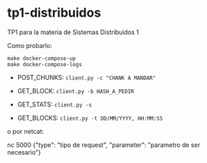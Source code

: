 # tp1-distribuidos
TP1 para la materia de Sistemas Distribuidos 1

Como probarlo:

```
make docker-compose-up
make docker-compose-logs
```

- POST_CHUNKS: `client.py -c "CHANK A MANDAR"`

- GET_BLOCK: `client.py -b HASH_A_PEDIR`

- GET_STATS: `client.py -s `

- GET_BLOCKS: `client.py -t DD/MM/YYYY, HH:MM:SS `

o por netcat:

nc <localhost> 5000
{"type": "tipo de request", "parameter": "parametro de ser necesario"}
